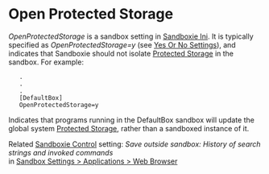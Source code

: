 # Open Protected Storage

_OpenProtectedStorage_ is a sandbox setting in [Sandboxie Ini](SandboxieIni.md). It is typically specified as _OpenProtectedStorage=y_ (see [Yes Or No Settings](YesOrNoSettings.md)), and indicates that Sandboxie should not isolate [Protected Storage](ProtectedStorage.md) in the sandbox. For example:
```
   .
   .
   .
   [DefaultBox]
   OpenProtectedStorage=y
```

Indicates that programs running in the DefaultBox sandbox will update the global system [Protected Storage](ProtectedStorage.md), rather than a sandboxed instance of it.

Related [Sandboxie Control](SandboxieControl.md) setting: _Save outside sandbox: History of search strings and invoked commands_  
in [Sandbox Settings > Applications > Web Browser](ApplicationsSettings.md#web-browser)
